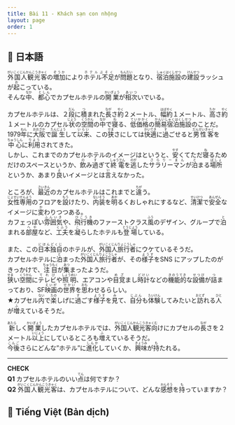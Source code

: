 ```yaml
---
title: Bài 11 - Khách sạn con nhộng
layout: page
order: 1
---
```


## 📖 日本語
<ruby>外国人観光客<rt>がいこくじんかんこうきゃく</rt></ruby>の<ruby>増加<rt>ぞうか</rt></ruby>により<ruby>ホテル不足<rt>ホテルぶそく</rt></ruby>が<ruby>問題<rt>もんだい</rt></ruby>となり、<ruby>宿泊施設<rt>しゅくはくしせつ</rt></ruby>の<ruby>建設<rt>けんせつ</rt></ruby>ラッシュが<ruby>起<rt>お</rt></ruby>こっている。  
そんな<ruby>中<rt>なか</rt></ruby>、<ruby>都心<rt>としん</rt></ruby>でカプセルホテルの<ruby>開業<rt>かいぎょう</rt></ruby>が<ruby>相次<rt>あいつ</rt></ruby>いでいる。  

カプセルホテルは、２<ruby>段<rt>だん</rt></ruby>に<ruby>積<rt>つ</rt></ruby>まれた<ruby>長<rt>なが</rt></ruby>さ<ruby>約<rt>やく</rt></ruby>２メートル、<ruby>幅<rt>はば</rt></ruby><ruby>約<rt>やく</rt></ruby>１メートル、<ruby>高<rt>たか</rt></ruby>さ<ruby>約<rt>やく</rt></ruby>１メートルのカプセル<ruby>状<rt>じょう</rt></ruby>の<ruby>空間<rt>くうかん</rt></ruby>の<ruby>中<rt>なか</rt></ruby>で<ruby>寝<rt>ね</rt></ruby>る、<ruby>低価格<rt>ていかかく</rt></ruby>の<ruby>簡易宿泊施設<rt>かんいしゅくはくしせつ</rt></ruby>のことだ。  
1979<ruby>年<rt>ねん</rt></ruby>に<ruby>大阪<rt>おおさか</rt></ruby>で<ruby>誕生<rt>たんじょう</rt></ruby>して<ruby>以来<rt>いらい</rt></ruby>、この<ruby>狭<rt>せま</rt></ruby>さにしては<ruby>快適<rt>かいてき</rt></ruby>に<ruby>過<rt>す</rt></ruby>ごせると<ruby>男性客<rt>だんせいきゃく</rt></ruby>を<ruby>中心<rt>ちゅうしん</rt></ruby>に<ruby>利用<rt>りよう</rt></ruby>されてきた。  
しかし、これまでのカプセルホテルのイメージはというと、<ruby>安<rt>やす</rt></ruby>くてただ<ruby>寝<rt>ね</rt></ruby>るためだけのスペースというか、<ruby>飲<rt>の</rt></ruby>み<ruby>過<rt>す</rt></ruby>ぎて<ruby>終電<rt>しゅうでん</rt></ruby>を<ruby>逃<rt>のが</rt></ruby>した<ruby>サラリーマン<rt>さらりーまん</rt></ruby>が<ruby>泊<rt>と</rt></ruby>まる<ruby>場所<rt>ばしょ</rt></ruby>というか、あまり<ruby>良<rt>よ</rt></ruby>いイメージとは<ruby>言<rt>い</rt></ruby>えなかった。  

ところが、<ruby>最近<rt>さいきん</rt></ruby>のカプセルホテルはこれまでと<ruby>違<rt>ちが</rt></ruby>う。  
<ruby>女性専用<rt>じょせいせんよう</rt></ruby>のフロアを<ruby>設<rt>もう</rt></ruby>けたり、<ruby>内装<rt>ないそう</rt></ruby>を<ruby>明<rt>あか</rt></ruby>るくおしゃれにするなど、<ruby>清潔<rt>せいけつ</rt></ruby>で<ruby>安全<rt>あんぜん</rt></ruby>なイメージに<ruby>変<rt>か</rt></ruby>わりつつある。  
カフェっぽい<ruby>雰囲気<rt>ふんいき</rt></ruby>や、<ruby>飛行機<rt>ひこうき</rt></ruby>のファーストクラス<ruby>風<rt>ふう</rt></ruby>のデザイン、グループで<ruby>泊<rt>と</rt></ruby>まれる<ruby>部屋<rt>へや</rt></ruby>など、<ruby>工夫<rt>くふう</rt></ruby>を<ruby>凝<rt>こ</rt></ruby>らしたホテルも<ruby>登場<rt>とうじょう</rt></ruby>している。  

また、この<ruby>日本独自<rt>にほんどくじ</rt></ruby>のホテルが、<ruby>外国人旅行者<rt>がいこくじんりょこうしゃ</rt></ruby>にウケているそうだ。  
カプセルホテルに<ruby>泊<rt>と</rt></ruby>まった<ruby>外国人旅行者<rt>がいこくじんりょこうしゃ</rt></ruby>が、その<ruby>様子<rt>ようす</rt></ruby>をSNS にアップしたのがきっかけで、<ruby>注目<rt>ちゅうもく</rt></ruby>が<ruby>集<rt>あつ</rt></ruby>まったようだ。  
<ruby>狭<rt>せま</rt></ruby>い<ruby>空間<rt>くうかん</rt></ruby>に<ruby>テレビ<rt>てれび</rt></ruby>や<ruby>照明<rt>しょうめい</rt></ruby>、エアコンや<ruby>目覚<rt>めざ</rt></ruby>まし<ruby>時計<rt>どけい</rt></ruby>などの<ruby>機能的<rt>きのうてき</rt></ruby>な<ruby>設備<rt>せつび</rt></ruby>が<ruby>詰<rt>つ</rt></ruby>まっており、SF<ruby>映画<rt>えいが</rt></ruby>の<ruby>世界<rt>せかい</rt></ruby>を<ruby>思<rt>おも</rt></ruby>わせるらしい。  
★カプセル<ruby>内<rt>ない</rt></ruby>で<ruby>楽<rt>たの</rt></ruby>しげに<ruby>過<rt>す</rt></ruby>ごす<ruby>様子<rt>ようす</rt></ruby>を<ruby>見<rt>み</rt></ruby>て、<ruby>自分<rt>じぶん</rt></ruby>も<ruby>体験<rt>たいけん</rt></ruby>してみたいと<ruby>訪<rt>おとず</rt></ruby>れる<ruby>人<rt>ひと</rt></ruby>が<ruby>増<rt>ふ</rt></ruby>えているそうだ。  

<ruby>新<rt>あたら</rt></ruby>しく<ruby>開業<rt>かいぎょう</rt></ruby>したカプセルホテルでは、<ruby>外国人観光客向<rt>がいこくじんかんこうきゃくむ</rt></ruby>けにカプセルの<ruby>長<rt>なが</rt></ruby>さを２メートル<ruby>以上<rt>いじょう</rt></ruby>にしているところも<ruby>増<rt>ふ</rt></ruby>えているそうだ。  
<ruby>今後<rt>こんご</rt></ruby>さらにどんな”ホテル”に<ruby>進化<rt>しんか</rt></ruby>していくか、<ruby>興味<rt>きょうみ</rt></ruby>が<ruby>持<rt>も</rt></ruby>たれる。  

---

**CHECK**  
**Q1** カプセルホテルのいい<ruby>点<rt>てん</rt></ruby>は何ですか？  
**Q2** <ruby>外国人観光客<rt>がいこくじんかんこうきゃく</rt></ruby>は、カプセルホテルについて、どんな<ruby>感想<rt>かんそう</rt></ruby>を<ruby>持<rt>も</rt></ruby>っていますか？

## 📘 Tiếng Việt (Bản dịch)
